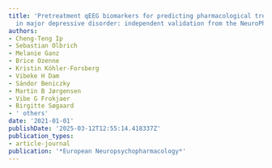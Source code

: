 ```yaml
---
title: 'Pretreatment qEEG biomarkers for predicting pharmacological treatment outcome
  in major depressive disorder: independent validation from the NeuroPharm study'
authors:
- Cheng-Teng Ip
- Sebastian Olbrich
- Melanie Ganz
- Brice Ozenne
- Kristin Köhler-Forsberg
- Vibeke H Dam
- Sándor Beniczky
- Martin B Jørgensen
- Vibe G Frokjaer
- Birgitte Søgaard
- ' others'
date: '2021-01-01'
publishDate: '2025-03-12T12:55:14.418337Z'
publication_types:
- article-journal
publication: '*European Neuropsychopharmacology*'
---
```

